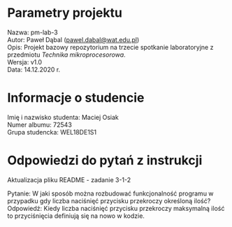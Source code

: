 # Parametry projektu

Nazwa: pm-lab-3  
Autor: Paweł Dąbal (pawel.dabal@wat.edu.pl)  
Opis: Projekt bazowy repozytorium na trzecie spotkanie laboratoryjne z przedmiotu _Technika mikroprocesorowa_.  
Wersja: v1.0  
Data: 14.12.2020 r.

# Informacje o studencie

Imię i nazwisko studenta: Maciej Osiak  
Numer albumu: 72543  
Grupa studencka: WEL18DE1S1

# Odpowiedzi do pytań z instrukcji
Aktualizacja pliku README - zadanie 3-1-2

Pytanie: W jaki sposób można rozbudować funkcjonalność programu w  przypadku  gdy  liczba  naciśnięć  przycisku  przekroczy  określoną  ilość?
Odpowiedź: Kiedy liczba naciśnięć przycisku przekroczy maksymalną ilość to przyciśnięcia definiują się na nowo w kodzie.